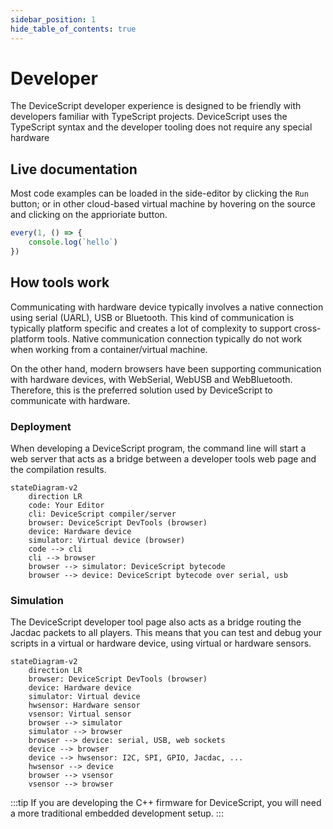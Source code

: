 ```yaml
---
sidebar_position: 1
hide_table_of_contents: true
---
```


# Developer

The DeviceScript developer experience is designed to be friendly with developers familiar with TypeScript projects.
DeviceScript uses the TypeScript syntax and the developer tooling does not require any special hardware

## Live documentation

Most code examples can be loaded in the side-editor by clicking the `Run` button; or in other cloud-based virtual machine by hovering on the source and clicking on the apprioriate button.

```ts
every(1, () => {
    console.log(`hello`)
})
```

## How tools work

Communicating with hardware device typically involves a native connection using serial (UARL), USB or Bluetooth.
This kind of communication is typically platform specific and creates a lot of complexity to support cross-platform tools.
Native communication connection typically do not work when working from a container/virtual machine.

On the other hand, modern browsers have been supporting communication with hardware devices, with WebSerial, WebUSB and WebBluetooth. Therefore, this is the preferred solution used by DeviceScript to communicate with hardware.

### Deployment

When developing a DeviceScript program, the command line will start a web server that acts as a bridge between
a developer tools web page and the compilation results.

```mermaid
stateDiagram-v2
    direction LR
    code: Your Editor
    cli: DeviceScript compiler/server
    browser: DeviceScript DevTools (browser)
    device: Hardware device
    simulator: Virtual device (browser)
    code --> cli
    cli --> browser
    browser --> simulator: DeviceScript bytecode
    browser --> device: DeviceScript bytecode over serial, usb
```

### Simulation

The DeviceScript developer tool page also acts as a bridge routing the Jacdac packets to all players. This means 
that you can test and debug your scripts in a virtual or hardware device, using virtual or hardware sensors.

```mermaid
stateDiagram-v2
    direction LR
    browser: DeviceScript DevTools (browser)
    device: Hardware device
    simulator: Virtual device
    hwsensor: Hardware sensor
    vsensor: Virtual sensor
    browser --> simulator
    simulator --> browser
    browser --> device: serial, USB, web sockets
    device --> browser
    device --> hwsensor: I2C, SPI, GPIO, Jacdac, ...
    hwsensor --> device
    browser --> vsensor
    vsensor --> browser
```


:::tip
If you are developing the C++ firmware for DeviceScript,
you will need a more traditional embedded development setup.
:::
